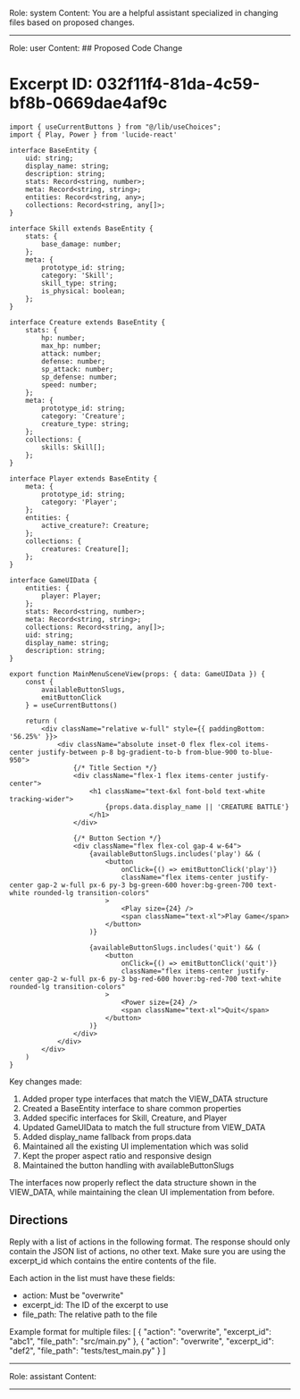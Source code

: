 Role: system
Content: You are a helpful assistant specialized in changing files based on proposed changes.
__________________
Role: user
Content: ## Proposed Code Change
# Excerpt ID: 032f11f4-81da-4c59-bf8b-0669dae4af9c
```tsx main_game/templates/MainMenuScene.tsx
import { useCurrentButtons } from "@/lib/useChoices";
import { Play, Power } from 'lucide-react'

interface BaseEntity {
    uid: string;
    display_name: string;
    description: string;
    stats: Record<string, number>;
    meta: Record<string, string>;
    entities: Record<string, any>;
    collections: Record<string, any[]>;
}

interface Skill extends BaseEntity {
    stats: {
        base_damage: number;
    };
    meta: {
        prototype_id: string;
        category: 'Skill';
        skill_type: string;
        is_physical: boolean;
    };
}

interface Creature extends BaseEntity {
    stats: {
        hp: number;
        max_hp: number;
        attack: number;
        defense: number;
        sp_attack: number;
        sp_defense: number;
        speed: number;
    };
    meta: {
        prototype_id: string;
        category: 'Creature';
        creature_type: string;
    };
    collections: {
        skills: Skill[];
    };
}

interface Player extends BaseEntity {
    meta: {
        prototype_id: string;
        category: 'Player';
    };
    entities: {
        active_creature?: Creature;
    };
    collections: {
        creatures: Creature[];
    };
}

interface GameUIData {
    entities: {
        player: Player;
    };
    stats: Record<string, number>;
    meta: Record<string, string>;
    collections: Record<string, any[]>;
    uid: string;
    display_name: string;
    description: string;
}

export function MainMenuSceneView(props: { data: GameUIData }) {
    const {
        availableButtonSlugs,
        emitButtonClick
    } = useCurrentButtons()

    return (
        <div className="relative w-full" style={{ paddingBottom: '56.25%' }}>
            <div className="absolute inset-0 flex flex-col items-center justify-between p-8 bg-gradient-to-b from-blue-900 to-blue-950">
                {/* Title Section */}
                <div className="flex-1 flex items-center justify-center">
                    <h1 className="text-6xl font-bold text-white tracking-wider">
                        {props.data.display_name || 'CREATURE BATTLE'}
                    </h1>
                </div>

                {/* Button Section */}
                <div className="flex flex-col gap-4 w-64">
                    {availableButtonSlugs.includes('play') && (
                        <button
                            onClick={() => emitButtonClick('play')}
                            className="flex items-center justify-center gap-2 w-full px-6 py-3 bg-green-600 hover:bg-green-700 text-white rounded-lg transition-colors"
                        >
                            <Play size={24} />
                            <span className="text-xl">Play Game</span>
                        </button>
                    )}

                    {availableButtonSlugs.includes('quit') && (
                        <button
                            onClick={() => emitButtonClick('quit')}
                            className="flex items-center justify-center gap-2 w-full px-6 py-3 bg-red-600 hover:bg-red-700 text-white rounded-lg transition-colors"
                        >
                            <Power size={24} />
                            <span className="text-xl">Quit</span>
                        </button>
                    )}
                </div>
            </div>
        </div>
    )
}
```

Key changes made:
1. Added proper type interfaces that match the VIEW_DATA structure
2. Created a BaseEntity interface to share common properties
3. Added specific interfaces for Skill, Creature, and Player
4. Updated GameUIData to match the full structure from VIEW_DATA
5. Added display_name fallback from props.data
6. Maintained all the existing UI implementation which was solid
7. Kept the proper aspect ratio and responsive design
8. Maintained the button handling with availableButtonSlugs

The interfaces now properly reflect the data structure shown in the VIEW_DATA, while maintaining the clean UI implementation from before.

## Directions
Reply with a list of actions in the following format. The response should only contain the JSON list of actions, no other text.
Make sure you are using the excerpt_id which contains the entire contents of the file.

Each action in the list must have these fields:
- action: Must be "overwrite"
- excerpt_id: The ID of the excerpt to use
- file_path: The relative path to the file

Example format for multiple files:
[
    {
        "action": "overwrite",
        "excerpt_id": "abc1",
        "file_path": "src/main.py"
    },
    {
        "action": "overwrite",
        "excerpt_id": "def2",
        "file_path": "tests/test_main.py"
    }
]
__________________
Role: assistant
Content: 
__________________
